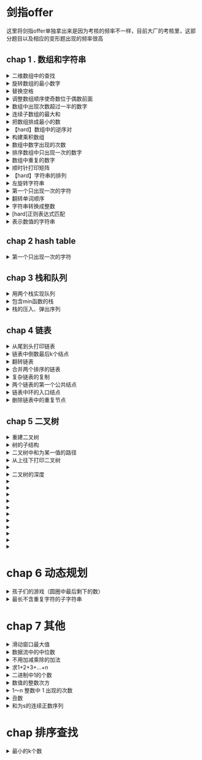 
# 剑指offer

这里将剑指offer单独拿出来是因为考核的频率不一样，目前大厂的考核里，这部分题目以及相应的变形题出现的频率很高

## chap 1 . 数组和字符串

<details>
<summary> 二维数组中的查找</summary>

**描述**
        
在一个二维数组array中（每个一维数组的长度相同），每一行都按照从左到右递增的顺序排序，每一列都按照从上到下递增的顺序排序。请完成一个函数，输入这样的一个二维数组和一个整数，判断数组中是否含有该整数。
    [
    [1,2,8,9],
    [2,4,9,12],
    [4,7,10,13],
    [6,8,11,15]
    ]
    给定 target = 7，返回 true。
    给定 target = 3，返回 false。
    0 <= array.length <= 500
    0 <= array[0].length <= 500
    你能给出时间复杂度为O(m+n) 的解法吗？（n,m为矩阵的长和宽）

+ 示例1
 
    输入：
    7,[[1,2,8,9],[2,4,9,12],[4,7,10,13],[6,8,11,15]]

    返回值：true

   说明：存在7，返回true

+ 示例2

    输入：
    3,[[1,2,8,9],[2,4,9,12],[4,7,10,13],[6,8,11,15]]
    
    返回值：
    false
 
    说明：
        不存在3，返回false 

**思路**
其实这是个二维情况下的二分法，一般我们的一维情况下，二分法直接找的是数组中间的那个位置，但是现在在二维空间中，怎么找到中间那个位置呢？由于该二维数组具有规律性，从左到右逐渐变大，从上到下逐渐变大，因此我们可以类比，中间的那个位置其实就是在整个数组的最右上角的那个位置。有了这个关键点之后，后续的做法就和一维数组下的二分查找很类似了。算法的空间复杂度O(1),时间复杂度O(n+m)

**题解代码：**
```
 class Solution {
 public:
     bool Find(int target, vector > array) {
         int rows = array.size();
         if(rows == 0) {
             return true;
         }
         int cols = array[0].size();
         int i = 0,j = cols - 1;
         while(j >=0 && i < rows) {
             if(array[i][j] == target) {
                 return true;
             } else if(array[i][j] > target){
                 --j;
             } else {
                 ++i;
             }
         }
         return false;
     }
 };
 
```
</details>

<details>
<summary>旋转数组的最小数字</summary>
把一个数组最开始的若干个元素搬到数组的末尾，我们称之为数组的旋转。输入一个递增排序的数组的一个旋转，输出旋转数组的最小元素。例如，数组 [3,4,5,1,2] 为 [1,2,3,4,5] 的一个旋转，该数组的最小值为1。  

示例 1：

输入：[3,4,5,1,2]
输出：1
示例 2：

输入：[2,2,2,0,1]
输出：0

**思路**
我们考虑数组中的最后一个元素 x：在最小值右侧的元素，它们的值一定都小于等于 x；而在最小值左侧的元素，它们的值一定都大于等于 x。因此，我们可以根据这一条性质，通过二分查找的方法找出最小值。

在二分查找的每一步中，左边界为low，右边界为high，区间的中点为 pivot，最小值就在该区间内。我们将中轴元素 numbers[pivot] 与右边界元素 numbers[high] 进行比较，可能会有以下的三种情况：

第一种情况是 numbers[pivot]< numbers[high]。如下图所示，这说明numbers[pivot] 是最小值右侧的元素，因此我们可以忽略二分查找区间的右半部分。

第二种情况是 numbers[pivot]>numbers[high]。如下图所示，这说明 numbers[pivot] 是最小值左侧的元素，因此我们可以忽略二分查找区间的左半部分。

第三种情况是 numbers[pivot]==numbers[high]。如下图所示，由于重复元素的存在，我们并不能确定 numbers[pivot] 究竟在最小值的左侧还是右侧，因此我们不能莽撞地忽略某一部分的元素。我们唯一可以知道的是，由于它们的值相同，所以无论 numbers[high] 是不是最小值，都有一个它的「替代品」numbers[pivot]，因此我们可以忽略二分查找区间的右端点。


```
class Solution {
public:
    int minArray(vector<int>& numbers) {
        int low = 0;
        int high = numbers.size() - 1;
        //用开区间法，左闭右开
        while (low < high) {
            int pivot = low + (high - low) / 2;
            if (numbers[pivot] < numbers[high]) {
                high = pivot;
            }
            else if (numbers[pivot] > numbers[high]) {
                low = pivot + 1;
            }
            else {//这里主要是重复的元素出现的情况
                high -= 1;
            }
        }
        return numbers[low];
    }
};

```
</details>


<details>
<summary> 替换空格</summary>

**描述**

    请实现一个函数，将一个字符串中的每个空格替换成“%20”。例如，当字符串为We Are Happy.则经过替换之后的字符串为We%20Are%20Happy。
    给定的字符串长度不超过100。保证字符串中的字符为大写英文字母、小写英文字母和空格中的一种。
**示例1**
+ 输入：
        "We Are Happy"
+ 返回值：
        "We%20Are%20Happy"

**思路**

步骤为：扩容，移动。第一步扩容，可以再原数组中，也可以开辟一个新的string，个人觉得开辟一个新的string更省事些，先查看一下数组中的空格个数，然后在数组的末尾扩充相应的空间，此时遍历一遍，O(n)的复杂度。此时肯定不能从头开始移动，因为新增的空格是在后面，因而从后面往前进行移动。又是一个O(n)的时间复杂度。

**题解代码：**

```
    string replaceSpace(string s) {
         // write code here
         string ans;
         for(auto &c : s) {
             if(c == ' ') {
                 ans.append("%20");
             } else {
                 ans.push_back(c);
             }
         }
         return ans;
     }
     
```
</details>
<details>
<summary> 调整数组顺序使奇数位于偶数前面</summary>

**描述**

    输入一个整数数组，实现一个函数来调整该数组中数字的顺序，使得所有的奇数位于数组的前半部分，所有的偶数位于数组的后半部分，并保证奇数和奇数，偶数和偶数之间的相对位置不变。

**示例1**
+ 输入：
    [1,2,3,4]
+ 返回值
    [1,3,2,4]

**示例2**

+ 输入：
        [2,4,6,5,7]
+ 返回值：
        [5,7,2,4,6]
    
**思路：** 如果该题没有要保序，那么其实代码可以如下，和颜色分类的题目是类似的，但是这样的交换其实是不保序的，时间复杂度O(n),空间复杂度O(1)：
```
 class Solution {
 public:
 vector<int> exchange(vector<int>& nums) {
    int count = 0;
    for(int i = 0;i < nums.size();++i) {
        if(nums[i] %2 ) {
            swap(nums[count++],nums[i]);
        }
    }
    return nums;
    }
 };

``` 
    保序的情况，本题的核心在于一个思想，其实就是元素应该放置的位置，原本应该放置的位置，这个核心的思路就是冒泡排序中核心的思路。和颜色分类的问题也是类似的，这类问题本质来说就是按着原有的顺序进行排序。因为冒泡排序是保序的，所以直接拿过来用。这里有个trick，就是可以利用标志法来做冒泡，算法复杂度是O(n^2)。
    题解一：
```
    vector reOrderArray(vector& array) {
        // write code here
        int len = array.size();
        bool flag = true;
        while(flag) {
            flag = false;
            for(int i = 1;i < len ;++i) {
                //if(array[i-1] > array[i] ) {原始冒泡排序的判断条件
                if (array[i -1] % 2 == 0 && array[i] %2) {
                    flag = true;
                    swap(array[i-1],array[i]);
                }
            }
        }
        return array;
    }

    当然如果只关注时间复杂度的话，本题最简单的还是直接开辟出一个新的数组，时间复杂度O(n)，空间复杂度O(n)：
    vector reOrderArray(vector& array) {
        // write code here
        vector<int> ans;
        for(int i = 0;i < array.size();++i) {
            if(array[i] % 2 ) {
                ans.push_back(array[i]);
            }
        }
        for(int i = 0;i < array.size();++i) {
            if(array[i] % 2 == 0) {
                ans.push_back(array[i]);
            }
        }
        return ans;
    }
     
```
</details>

<details>
<summary>数组中出现次数超过一半的数字</summary>

数组中有一个数字出现的次数超过数组长度的一半，请找出这个数字。

你可以假设数组是非空的，并且给定的数组总是存在多数元素。

 
+ 示例 1:

    输入: [1, 2, 3, 2, 2, 2, 5, 4, 2]
输出: 2

限制：

1 <= 数组长度 <= 50000

```
class Solution {
public:
    int majorityElement(vector<int>& nums) {
        int len = nums.size();
        unordered_map<int,int> mp;
        for(int i = 0;i < len;++i) {
            mp[nums[i]]++;
            if(mp[nums[i]] > len / 2) {
                return nums[i];
            } 
        }
        return -1;
    }
};

```

</details>



<details>

<summary>连续子数组的最大和</summary>
输入一个整型数组，数组中的一个或连续多个整数组成一个子数组。求所有子数组的和的最大值。

要求时间复杂度为O(n)。

+ 示例1:

    输入: nums = [-2,1,-3,4,-1,2,1,-5,4]
    输出: 6
    解释: 连续子数组 [4,-1,2,1] 的和最大，为 6。
 
+ 提示：

    1 <= arr.length <= 10^5
    -100 <= arr[i] <= 100
**思路**
本题的解法很多，可以利用动态规划，也可以利用贪心

```
//贪心的解法
class Solution {
public:
    int maxSubArray(vector<int>& nums) {
        int len = nums.size();
        int max_val = INT_MIN;
        int sum = 0;
        for(int j =0;j < len;++j) {
            sum += nums[j];
            if(sum < nums[j]) {//一旦出现往右加，反而比原来的少，就直接以后续的值为结果
                sum = nums[j];
            } 
            max_val = sum > max_val ? sum : max_val;
        }
        return max_val;
    }
};

```

</details>


<details>
<summary>把数组排成最小的数</summary>
输入一个正整数数组，把数组里所有数字拼接起来排成一个数，打印能拼接出的所有数字中最小的一个。例如输入数组{3，32，321}，则打印出这三个数字能排成的最小数字为321323。

**思路**
本质上讲这个题目就是要做排序，只不过这里的排序需要题目要求的来

```
//利用sort函数，然后定义我们自己的排序
class Solution {
public:
    string minNumber(vector<int>& nums) {
        int len = nums.size();
        if(len == 0) {
            return "";
        }
        sort(nums.begin(),nums.end(),[] (int a,int b) {
            string A = std::to_string(a) + std::to_string(b);
            string B = std::to_string(b) + std::to_string(a);
            return A < B ;
        });
        string res;
        for(auto & num: nums) {
            res += std::to_string(num);
        }
        return res;
    }

};
//思路2，自己写快速排序的代码，然后再进行修改
```

</details>

<details>
<summary>【hard】数组中的逆序对</summary>
在数组中的两个数字，如果前面一个数字大于后面的数字，则这两个数字组成一个逆序对。输入一个数组,求出这个数组中的逆序对的总数P。并将P对1000000007取模的结果输出。 即输出P%1000000007。

+ 示例 1:

    输入: [7,5,6,4]
    输出: 5

输入描述：

题目保证输入的数组中没有的相同的数字

数据范围：

对于%50的数据,size<=10^4
对于%75的数据,size<=10^5
对于%100的数据,size<=2*10^5

**思路**
分治思想，采用归并排序的思路来处理，如下图，先分后治：

![分治法](https://github.com/facss/lzy2lcyDocs/blob/master/%E6%95%B0%E6%8D%AE%E7%BB%93%E6%9E%84%E5%92%8C%E7%AE%97%E6%B3%95/imgs/basis_35_1.png)

![basis_35_1.png](https://i.loli.net/2021/09/21/lmMUKTg9ecYdzf3.png)

先把数组分解成两个长度为2的子数组，再把这两个子数组分解成两个长度为1的子数组。接下来一边合并相邻的子数组，一边统计逆序对的数目。在第一对长度为1的子数组{7}、{5}中7>5，因此（7,5）组成一个逆序对。同样在第二对长度为1的子数组{6}，{4}中也有逆序对（6,4），由于已经统计了这两对子数组内部的逆序对，因此需要把这两对子数组进行排序，避免在之后的统计过程中重复统计。

```
class Solution {
public:
    int InversePairs(vector<int> data) {
        if(data.size() == 0){
            return 0;
        }
        // 排序的辅助数组
        vector<int> copy;
        for(int i = 0; i < data.size(); ++i){
            copy.push_back(data[i]);
        }
        return InversePairsCore(data, copy, 0, data.size() - 1) % 1000000007;
    }
    long InversePairsCore(vector<int> &data, vector<int> &copy, int begin, int end){
        // 如果指向相同位置，则没有逆序对。
        if(begin == end){
            copy[begin] = data[end];
            return 0;
        }
        // 求中点
        int mid = (end + begin) >> 1;
        // 使data左半段有序，并返回左半段逆序对的数目
        long leftCount = InversePairsCore(copy, data, begin, mid);
        // 使data右半段有序，并返回右半段逆序对的数目
        long rightCount = InversePairsCore(copy, data, mid + 1, end);
        
        int i = mid; // i初始化为前半段最后一个数字的下标
        int j = end; // j初始化为后半段最后一个数字的下标
        int indexcopy = end; // 辅助数组复制的数组的最后一个数字的下标
        long count = 0; // 计数，逆序对的个数，注意类型
        
        while(i >= begin && j >= mid + 1){
            if(data[i] > data[j]){//进行合并的时候需要计算一下逆序的结果
                copy[indexcopy--] = data[i--];//在进行右边的数据合并的时候要记得把逆序数加和
                count += j - mid;//利用下标进行累加
            }
            else{
                copy[indexcopy--] = data[j--];
            }
        }
        //一旦出现前面的数组比后面的数组长，则把剩余的结果拷贝过去
        for(;i >= begin; --i){
            copy[indexcopy--] = data[i];
        }
        //这里是后面的数组比前面的数组长
        for(;j >= mid + 1; --j){
            copy[indexcopy--] = data[j];
        }
        return leftCount + rightCount + count;
    }
};

```
</details>

<details>
<summary>构建乘积数组</summary>
给定一个数组A[0,1,...,n-1],请构建一个数组B[0,1,...,n-1],其中B中的元素B[i]=A[0]*A[1]*...*A[i-1]*A[i+1]*...*A[n-1]。不能使用除法。

**思路**
本题可以绘制相应的二纬表格进行推理,构造出来两个数组，然后分别相乘即可。

```
class Solution {
public:
    vector<int> constructArr(vector<int>& a) {
        int len = a.size();
        if(len == 0) {
            return {};
        }
        vector<int> arr1(a.begin(),a.end()),arr2(a.begin(),a.end()),res;
        arr1[0] = 1;
        arr2[len - 1] = 1;
        for(int i = 1;i < len ;++i) {
            arr1[i] = arr1[i-1] * a[i-1];
            arr2[len - 1 - i] = arr2[len - i] * a[len - i];
        }

        for(int i = 0;i < len;++i) {
            res.push_back(arr1[i] * arr2[i]);
        }
        return res;
    }
};

```
</details>

<details>
<summary>数组中数字出现的次数</summary>

一个整型数组 nums 里除两个数字之外，其他数字都出现了两次。请写程序找出这两个只出现一次的数字。要求时间复杂度是O(n)，空间复杂度是O(1)。
 
示例 1：

输入：nums = [4,1,4,6]
输出：[1,6] 或 [6,1]
示例 2：

输入：nums = [1,2,10,4,1,4,3,3]
输出：[2,10] 或 [10,2]
**思路**
让我们先来考虑一个比较简单的问题：
如果除了一个数字以外，其他数字都出现了两次，那么如何找到出现一次的数字？
答案很简单：全员进行异或操作即可。考虑异或操作的性质：对于两个操作数的每一位，相同结果为 00，不同结果为 11。那么在计算过程中，成对出现的数字的所有位会两两抵消为 00，最终得到的结果就是那个出现了一次的数字。
那么这一方法如何扩展到找出两个出现一次的数字呢？
如果我们可以把所有数字分成两组，使得：
两个只出现一次的数字在不同的组中；
相同的数字会被分到相同的组中。
那么对两个组分别进行异或操作，即可得到答案的两个数字。这是解决这个问题的关键。
那么如何实现这样的分组呢？

​
在实际操作的过程中，我们拿到序列的异或和 xx之后，对于这个「位」是可以任取的，只要它满足 x_i = 1x 
i=1。但是为了方便，这里的代码选取的是「不为 00 的最低位」，当然你也可以选择其他不为 0 的位置。


**算法**

先对所有数字进行一次异或，得到两个出现一次的数字的异或值。
在异或结果中找到任意为 1 的位。

根据这一位对所有的数字进行分组。

在每个组内进行异或操作，得到两个数字。

```
class Solution {
public:
    vector<int> singleNumbers(vector<int>& nums) {
        int ret = 0;
        for (int n : nums)
            ret ^= n;//全员亦或，找到目标的a和b的亦或结果
        int div = 1;
        while ((div & ret) == 0)//二进制中，找到第一位不是0的，核心要点就是要区分出b和a
            div <<= 1;
        int a = 0, b = 0;
        for (int n : nums)//最后再根据该位是否为0将全员分为两组
            if (div & n)
                a ^= n;
            else
                b ^= n;
        return vector<int>{a, b};
    }
};


```

变形题：在一个数组 nums 中除一个数字只出现一次之外，其他数字都出现了三次。请找出那个只出现一次的数字。

+ 示例 1：

    输入：nums = [3,4,3,3]
    输出：4
    
+ 示例 2：

    输入：nums = [9,1,7,9,7,9,7]
    输出：1

```
class Solution {
public:
    int singleNumber(vector<int>& nums) {
        unordered_map<int,int> mp;
        for(auto& num : nums) {
            mp[num]++;
        }
        for(auto& [k,v]: mp) {
            if(v == 1) {
                return k;
            } 
        }
        return -1;
    }
};

```
</details>
<details>

<summary>排序数组中只出现一次的数字</summary>

给定一个只包含整数的有序数组 nums ，每个元素都会出现两次，唯有一个数只会出现一次，请找出这个唯一的数字。

+ 示例 1:

    输入: nums = [1,1,2,3,3,4,4,8,8]
    输出: 2

+ 示例 2:

输入: nums =  [3,3,7,7,10,11,11]
输出: 10

提示:

1 <= nums.length <= 105
0 <= nums[i] <= 105

```
O(n)的解法,利用亦或
class Solution {
public:
    int singleNonDuplicate(vector<int>& nums) {
        int ret = 0;
        for(auto & num : nums) {
            ret ^= num;
        }
        return ret;
    }
};
```
![tupian](https://pic.leetcode-cn.com/1630467212-hQBvAE-3c432ff0c7741e9f215c187bdd326da.jpg)

要求O(logn)时间复杂度，就用二分查找，不过这里的二分要按照两个数字作为一对，因为由于单个数字的介入，导致了数据出现了一对中有不一致的情况，如果没有单个数字，那么每一对数据都是完全一样的，也即是说我们只要找到了不一致的第一对数组，就可以得到结果。
```
class Solution {
public:
    int singleNonDuplicate(vector<int>& nums) {
        int len = nums.size();
        int left = 0, right = len / 2 -1 ;//这里是以一对作为一组元素
        while(left <= right) {//利用闭区间来做
            int mid = left + (right - left) / 2;
            int i = 2 * mid;//一对数据的左边
            if(nums[i] != nums[i + 1]) {
                if(i == 0 || nums[i-1] == nums[i-2]) {//找到了第一个不同的位置
                    return nums[i];
                }
                right = mid - 1;
            } else {
                left = mid + 1;
            }
        }
        return nums.back();
    }
};
```
</details>

<details>
<summary>数组中重复的数字</summary>
找出数组中重复的数字。


在一个长度为 n 的数组 nums 里的所有数字都在 0～n-1 的范围内。数组中某些数字是重复的，但不知道有几个数字重复了，也不知道每个数字重复了几次。请找出数组中任意一个重复的数字。

示例 1：

输入：
[2, 3, 1, 0, 2, 5, 3]
输出：2 或 3 

```
class Solution {
public:
    int countRange(vector<int> nums, int left,int right) {
        int len = nums.size();
        if(len== 0) {
            return 0;
        }
        int count = 0;
        for(int i =0;i < len;++i) {
            if(nums[i] >= left && nums[i] <= right) {
                ++count;
            }
        }
        return count;
    }
    int findRepeatNumber(vector<int>& nums) {
        //题解1，要求时间最佳，空间次要，数组位置不可移动，则用hashmap, 时间复杂度o(n),空间复杂度o(n)
        /*
        unordered_map<int,int> mp;
        for(auto& num:nums) {
            if(mp.count(num)) {
                return num;
            } else {
                mp[num]++;
            }
        }
        return -1;
        */
        //解法2，要求空间最佳，时间不能太差，数组位置可移动，先用排序，再判断相邻的元素是否想相等
        //时间复杂度o(nlogn),空间复杂度o(1)
        /*
        sort(nums.begin(),nums.end());
        for(int i = 0;i < nums.size()-1; ++i) {
            if(nums[i] == nums[i+1] ) {
                return nums[i];
            }
        }
        return -1;*/
        //解法3.空间复杂度o(1),时间复杂度o(n),数组可以移动，不用额外分配内存
        //i表示索引下标就是应该放置的位置， nums[i]表示数组索引下的元素，nums[nums[i]]表示数组nums[i]应该放置的位置
        //nums[i]是自家的萝卜，nums[nums[i]]是别人家的萝卜,i是原本自家的萝卜应该有的样子
        /*
        for(int i = 0;i < nums.size();++i) {
            while(nums[i] != i) {
                if(nums[i] == nums[nums[i]]) {
                    return nums[i];
                }
                swap(nums[i],nums[nums[i]]);
            }
        }
        return -1;
        */
        //解法4.如果要求空间复杂度o(1)，空间复杂度O(nlogn),不能移动数组,用二分法
        int left = 1,right = nums.size() - 1;
        while(left <= right) {
            int mid = ((right - left) >> 1) + left;
            int count = countRange(nums,left,mid);
            if(left == right) {
                if(count > 1) {
                    return left;
                } else {
                    break;
                }
            }
            if(count > (mid - left + 1)) {
                right = mid;
            } else {
                left = mid + 1;
            }
        }
        return -1;
         
    }
};
```
</details>

<details>
<summary> 顺时针打印矩阵</summary>

**描述**

输入一个矩阵，按照从外向里以顺时针的顺序依次打印出每一个数字，例如，如果输入如下4 X 4矩阵：
        [[1,2,3,4],[5,6,7,8],[9,10,11,12],[13,14,15,16]]
    则依次打印出数字
        [1,2,3,4,8,12,16,15,14,13,9,5,6,7,11,10]
**示例1**

+ 输入：

    [[1,2],[3,4]]

+ 返回值：

    [1,2,4,3]

思路：本题主要就是一个模拟过程，首先需要注意的是数据的规模问题，有些情况是可能出现一行或者一列的，实际上出现逆向遍历是因为出现了多行或者多列的情况，例如从右到左是因为出现了多行的情况，以及从下到上是因为出现了多列，那么一旦只有一行，那么就无需从下到上，只有一列也不需要反向再回去从右到左。整体遍历的时候需要注意边界的情况。
    题解代码:
```
class Solution {
public:
    vector printMatrix(vector > matrix) {
        int rows = matrix.size();
        if(rows == 0) {
            return {};
        }
        int cols = matrix[0].size();
        vector<int> res;
        if(rows == 0 || cols == 0) {
            return res;
        }
        int left = 0,right = cols - 1,top = 0,bottom = rows - 1;
        while(left <= right && top <= bottom) {
            //left to right,区间范围[left,right]
            for(int i = left;i <= right;++i) {
                res.push_back(matrix[top][i]);
            }
            //top to bottom 区间范围(top,bottom]
            for(int i = top + 1;i <= bottom;++i) {
                res.push_back(matrix[i][right]);
            }
            //right to left 区间范围 (right,left]
            if (top != bottom) {//避免
                for(int i = right - 1;i >= left;--i) {
                    res.push_back(matrix[bottom][i]);
                    }
            }
            //bottom to top (bottom,top)
            if (left != right) {
                for(int i = bottom - 1;i > top;--i) {
                    res.push_back(matrix[i][left]);
                    }
            }
            ++top;++left;--right;--bottom;        
        }
        return res;
    }
};
     
```  
</details>

<details>
<summary>【hard】字符串的排列</summary>
输入一个字符串，打印出该字符串中字符的所有排列。

你可以以任意顺序返回这个字符串数组，但里面不能有重复元素。

+ 示例:

    输入：s = "abc"
    输出：["abc","acb","bac","bca","cab","cba"]

**需要用到回溯法**

```
class Solution {
public:
    vector<string> rec;
    vector<int> vis;

    void backtrack(const string& s, int i, int n, string& perm) {
        if (i == n) {
            rec.push_back(perm);
            return;
        }
        for (int j = 0; j < n; j++) {
            if (vis[j] || (j > 0 && !vis[j - 1] && s[j - 1] == s[j])) {
                continue;
            }
            vis[j] = true;
            perm.push_back(s[j]);
            backtrack(s, i + 1, n, perm);
            perm.pop_back();
            vis[j] = false;
        }
    }

    vector<string> permutation(string s) {
        int n = s.size();
        vis.resize(n);
        sort(s.begin(), s.end());
        string perm;
        backtrack(s, 0, n, perm);
        return rec;
    }
};
```
</details>

<details>
<summary>左旋转字符串</summary>

字符串的左旋转操作是把字符串前面的若干个字符转移到字符串的尾部。请定义一个函数实现字符串左旋转操作的功能。比如，输入字符串"abcdefg"和数字2，该函数将返回左旋转两位得到的结果"cdefgab"。

+ 示例 1：

    输入: s = "abcdefg", k = 2
    输出: "cdefgab"

+ 示例 2：

    输入: s = "lrloseumgh", k = 6
    输出: "umghlrlose"

```
class Solution {
public:
    string reverseLeftWords(string s, int n) {
        reverse(s.begin(),s.begin() + n);
        reverse(s.begin() + n,s.end());
        reverse(s.begin(),s.end());
        return s;
    }
};
```

</details>

<details>
<summary>第一个只出现一次的字符</summary>
在字符串 s 中找出第一个只出现一次的字符。如果没有，返回一个单空格。 s 只包含小写字母。

示例 1:

输入：s = "abaccdeff"
输出：'b'
示例 2:

输入：s = "" 
输出：' '

```
class Solution {
public:
    char firstUniqChar(string s) {
        unordered_map<char,int> mp;
        for(auto & c : s) {
            mp[c]++;
        }
        for(auto & c : s) {
            if(mp[c] == 1) {
                return c;
            }
        }
        return ' ';
    }
};
```
</details>

<details>
<summary>翻转单词顺序</summary>
输入一个英文句子，翻转句子中单词的顺序，但单词内字符的顺序不变。为简单起见，标点符号和普通字母一样处理。例如输入字符串"I am a student. "，则输出"student. a am I"。

+ 示例 1：

    输入: "the sky is blue"
    输出: "blue is sky the"
+ 示例 2：

    输入: "  hello world!  "
    输出: "world! hello"
    解释: 输入字符串可以在前面或者后面包含多余的空格，但是反转后的字符不能包括。
+ 示例 3：

    输入: "a good   example"
    输出: "example good a"
    解释: 如果两个单词间有多余的空格，将反转后单词间的空格减少到只含一个。

```
class Solution {
public:
    string reverseWords(string s) {
        stack<string> st;
        int len = s.size();
        string tmp_s;
        for(int i = 0;i <= len;++i) {   
            if(s[i] != ' ' && s[i] != '\0') {
                tmp_s += s[i];
            } else {
                st.push(tmp_s);
                tmp_s="";
            }
        }
        string res;
        while(!st.empty()) {
            string ss = st.top();
            if (ss=="") {
                st.pop();
                continue;
            }
            res += ss + ' ';
            st.pop();
        }
        res.pop_back();
        return res;
    }
};
```
</details>

<details>
<summary>字符串转换成整数</summary>
写一个函数 StrToInt，实现把字符串转换成整数这个功能。不能使用 atoi 或者其他类似的库函数。 

首先，该函数会根据需要丢弃无用的开头空格字符，直到寻找到第一个非空格的字符为止。

当我们寻找到的第一个非空字符为正或者负号时，则将该符号与之后面尽可能多的连续数字组合起来，作为该整数的正负号；假如第一个非空字符是数字，则直接将其与之后连续的数字字符组合起来，形成整数。

该字符串除了有效的整数部分之后也可能会存在多余的字符，这些字符可以被忽略，它们对于函数不应该造成影响。

注意：假如该字符串中的第一个非空格字符不是一个有效整数字符、字符串为空或字符串仅包含空白字符时，则你的函数不需要进行转换。

在任何情况下，若函数不能进行有效的转换时，请返回 0。

说明：

假设我们的环境只能存储 32 位大小的有符号整数，那么其数值范围为 [−231,  231 − 1]。如果数值超过这个范围，请返回  INT_MAX (231 − 1) 或 INT_MIN (−231) 。

+ 示例 1:

    输入: "42"
    输出: 42
+ 示例 2:

    输入: "   -42"
    输出: -42
    解释: 第一个非空白字符为 '-', 它是一个负号。
         我们尽可能将负号与后面所有连续出现的数字组合起来，最后得到 -42 。
+ 示例 3:

    输入: "4193 with words"
    输出: 4193
    解释: 转换截止于数字 '3' ，因为它的下一个字符不为数字。
+ 示例 4:

    输入: "words and 987"
    输出: 0
    解释: 第一个非空字符是 'w', 但它不是数字或正、负号。
        因此无法执行有效的转换。
+ 示例 5:

    输入: "-91283472332"
    输出: -2147483648
    解释: 数字 "-91283472332" 超过 32 位有符号整数范围。 
         因此返回 INT_MIN (−231) 。

```
class Solution {
public:
    int strToInt(string str) {
        if(str.empty()) return 0;
        if(str[0] >= 'a' && str[0] <= 'z') {
            return 0;
        }
        int i = 0;//索引下标
        long res = 0;
        //空格
        while(str[i] == ' ') {
            ++i;
        }
        int sign = 1;
        //负号
        if(str[i] == '-') {
            sign = -1;
            ++i;
        } else if (str[i] == '+') {//正符号
            ++i;
        }
        //正式循环
        while(i < str.size()) {
            if(str[i] >= '0' && str[i] <= '9') {
                res = res * 10 + sign * (str[i] - '0');
                //超出范围就停止循环,防止溢出
                if(res > INT_MAX) {
                    return INT_MAX;
                } else if (res < INT_MIN) {
                    return INT_MIN;
                }
            } else {
                return res;//只要遇到不是数字的就停止循环
            }
            i++;
        }
        return res;
    }
};
```

</details>

<details>
<summary>[hard]正则表达式匹配</summary>

请实现一个函数用来匹配包含'. '和'*'的正则表达式。模式中的字符'.'表示任意一个字符，而'*'表示它前面的字符可以出现任意次（含0次）。在本题中，匹配是指字符串的所有字符匹配整个模式。例如，字符串"aaa"与模式"a.a"和"ab*ac*a"匹配，但与"aa.a"和"ab*a"均不匹配。

+ 示例 1:

    输入:
    s = "aa"
    p = "a"
    输出: false
    解释: "a" 无法匹配 "aa" 整个字符串。
+ 示例 2:

    输入:
    s = "aa"
    p = "a*"
    输出: true
    解释: 因为 '*' 代表可以匹配零个或多个前面的那一个元素, 在这里前面的元素就是 'a'。因此，字符串 "aa" 可被视为 'a' 重复了一次。
+ 示例 3:

    输入:
    s = "ab"
    p = ".*"
    输出: true
    解释: ".*" 表示可匹配零个或多个（'*'）任意字符（'.'）。
+ 示例 4:

    输入:
    s = "aab"
    p = "c*a*b"
    输出: true
    解释: 因为 '*' 表示零个或多个，这里 'c' 为 0 个, 'a' 被重复一次。因此可以匹配字符串 "aab"。
+ 示例 5:

    输入:
    s = "mississippi"
    p = "mis*is*p*."
    输出: false
    s 可能为空，且只包含从 a-z 的小写字母。
    p 可能为空，且只包含从 a-z 的小写字母以及字符 . 和 *，无连续的 '*'。

```
class Solution {
public:
    bool isMatch(string s, string p) {
        int m = s.size();
        int n = p.size();

        auto matches = [&](int i, int j) {
            if (i == 0) {
                return false;
            }
            if (p[j - 1] == '.') {
                return true;
            }
            return s[i - 1] == p[j - 1];
        };

        vector<vector<int>> f(m + 1, vector<int>(n + 1));
        f[0][0] = true;
        for (int i = 0; i <= m; ++i) {
            for (int j = 1; j <= n; ++j) {
                if (p[j - 1] == '*') {
                    f[i][j] |= f[i][j - 2];
                    if (matches(i, j - 1)) {
                        f[i][j] |= f[i - 1][j];
                    }
                }
                else {
                    if (matches(i, j)) {
                        f[i][j] |= f[i - 1][j - 1];
                    }
                }
            }
        }
        return f[m][n];
    }
};

```
</details>

<details>
<summary>表示数值的字符串</summary>

请实现一个函数用来判断字符串是否表示数值（包括整数和小数）。

数值（按顺序）可以分成以下几个部分：

若干空格
一个 小数 或者 整数
（可选）一个 'e' 或 'E' ，后面跟着一个 整数
若干空格
小数（按顺序）可以分成以下几个部分：

（可选）一个符号字符（'+' 或 '-'）
下述格式之一：
至少一位数字，后面跟着一个点 '.'
至少一位数字，后面跟着一个点 '.' ，后面再跟着至少一位数字
一个点 '.' ，后面跟着至少一位数字
整数（按顺序）可以分成以下几个部分：

（可选）一个符号字符（'+' 或 '-'）
至少一位数字
部分数值列举如下：

["+100", "5e2", "-123", "3.1416", "-1E-16", "0123"]
部分非数值列举如下：

["12e", "1a3.14", "1.2.3", "+-5", "12e+5.4"]
 

+ 示例 1：

    输入：s = "0"
    输出：true
+ 示例 2：

    输入：s = "e"
    输出：false
+ 示例 3：

    输入：s = "."
    输出：false
+ 示例 4：

    输入：s = "    .1  "
    输出：true
 
提示：

1 <= s.length <= 20
s 仅含英文字母（大写和小写），数字（0-9），加号 '+' ，减号 '-' ，空格 ' ' 或者点 '.' 。

**思路**
确定有限状态自动机
预备知识

确定有限状态自动机（以下简称「自动机」）是一类计算模型。它包含一系列状态，这些状态中：

有一个特殊的状态，被称作「初始状态」。
还有一系列状态被称为「接受状态」，它们组成了一个特殊的集合。其中，一个状态可能既是「初始状态」，也是「接受状态」。
起初，这个自动机处于「初始状态」。随后，它顺序地读取字符串中的每一个字符，并根据当前状态和读入的字符，按照某个事先约定好的「转移规则」，从当前状态转移到下一个状态；当状态转移完成后，它就读取下一个字符。当字符串全部读取完毕后，如果自动机处于某个「接受状态」，则判定该字符串「被接受」；否则，判定该字符串「被拒绝」。

注意：如果输入的过程中某一步转移失败了，即不存在对应的「转移规则」，此时计算将提前中止。在这种情况下我们也判定该字符串「被拒绝」。

一个自动机，总能够回答某种形式的「对于给定的输入字符串 S，判断其是否满足条件 P」的问题。在本题中，条件 P 即为「构成合法的表示数值的字符串」。

自动机驱动的编程，可以被看做一种暴力枚举方法的延伸：它穷尽了在任何一种情况下，对应任何的输入，需要做的事情。

自动机在计算机科学领域有着广泛的应用。在算法领域，它与大名鼎鼎的字符串查找算法「KMP」算法有着密切的关联；在工程领域，它是实现「正则表达式」的基础。

问题描述：
在 C++ 文档 中，描述了一个合法的数值字符串应当具有的格式。具体而言，它包含以下部分：

符号位，即 ++、-− 两种符号
整数部分，即由若干字符 0-90−9 组成的字符串
小数点
小数部分，其构成与整数部分相同
指数部分，其中包含开头的字符 \text{e}e（大写小写均可）、可选的符号位，和整数部分
相比于 C++ 文档而言，本题还有一点额外的不同，即允许字符串首末两端有一些额外的空格。

在上面描述的五个部分中，每个部分都不是必需的，但也受一些额外规则的制约，如：

如果符号位存在，其后面必须跟着数字或小数点。
小数点的前后两侧，至少有一侧是数字。

根据上面的描述，现在可以定义自动机的「状态集合」了。那么怎么挖掘出所有可能的状态呢？一个常用的技巧是，用「当前处理到字符串的哪个部分」当作状态的表述。根据这一技巧，不难挖掘出所有状态：

起始的空格
符号位
整数部分
左侧有整数的小数点
左侧无整数的小数点（根据前面的第二条额外规则，需要对左侧有无整数的两种小数点做区分）
小数部分
字符 \text{e}e
指数部分的符号位
指数部分的整数部分
末尾的空格
下一步是找出「初始状态」和「接受状态」的集合。根据题意，「初始状态」应当为状态 1，而「接受状态」的集合则为状态 3、状态 4、状态 6、状态 9 以及状态 10。换言之，字符串的末尾要么是空格，要么是数字，要么是小数点，但前提是小数点的前面有数字。

最后，需要定义「转移规则」。结合数值字符串应当具备的格式，将自动机转移的过程以图解的方式表示出来：


```
class Solution {
public:
    enum State {
        STATE_INITIAL,
        STATE_INT_SIGN,
        STATE_INTEGER,
        STATE_POINT,
        STATE_POINT_WITHOUT_INT,
        STATE_FRACTION,
        STATE_EXP,
        STATE_EXP_SIGN,
        STATE_EXP_NUMBER,
        STATE_END
    };

    enum CharType {
        CHAR_NUMBER,
        CHAR_EXP,
        CHAR_POINT,
        CHAR_SIGN,
        CHAR_SPACE,
        CHAR_ILLEGAL
    };

    CharType toCharType(char ch) {
        if (ch >= '0' && ch <= '9') {
            return CHAR_NUMBER;
        } else if (ch == 'e' || ch == 'E') {
            return CHAR_EXP;
        } else if (ch == '.') {
            return CHAR_POINT;
        } else if (ch == '+' || ch == '-') {
            return CHAR_SIGN;
        } else if (ch == ' ') {
            return CHAR_SPACE;
        } else {
            return CHAR_ILLEGAL;
        }
    }

    bool isNumber(string s) {
        unordered_map<State, unordered_map<CharType, State>> transfer{
            {
                STATE_INITIAL, {
                    {CHAR_SPACE, STATE_INITIAL},
                    {CHAR_NUMBER, STATE_INTEGER},
                    {CHAR_POINT, STATE_POINT_WITHOUT_INT},
                    {CHAR_SIGN, STATE_INT_SIGN}
                }
            }, {
                STATE_INT_SIGN, {
                    {CHAR_NUMBER, STATE_INTEGER},
                    {CHAR_POINT, STATE_POINT_WITHOUT_INT}
                }
            }, {
                STATE_INTEGER, {
                    {CHAR_NUMBER, STATE_INTEGER},
                    {CHAR_EXP, STATE_EXP},
                    {CHAR_POINT, STATE_POINT},
                    {CHAR_SPACE, STATE_END}
                }
            }, {
                STATE_POINT, {
                    {CHAR_NUMBER, STATE_FRACTION},
                    {CHAR_EXP, STATE_EXP},
                    {CHAR_SPACE, STATE_END}
                }
            }, {
                STATE_POINT_WITHOUT_INT, {
                    {CHAR_NUMBER, STATE_FRACTION}
                }
            }, {
                STATE_FRACTION,
                {
                    {CHAR_NUMBER, STATE_FRACTION},
                    {CHAR_EXP, STATE_EXP},
                    {CHAR_SPACE, STATE_END}
                }
            }, {
                STATE_EXP,
                {
                    {CHAR_NUMBER, STATE_EXP_NUMBER},
                    {CHAR_SIGN, STATE_EXP_SIGN}
                }
            }, {
                STATE_EXP_SIGN, {
                    {CHAR_NUMBER, STATE_EXP_NUMBER}
                }
            }, {
                STATE_EXP_NUMBER, {
                    {CHAR_NUMBER, STATE_EXP_NUMBER},
                    {CHAR_SPACE, STATE_END}
                }
            }, {
                STATE_END, {
                    {CHAR_SPACE, STATE_END}
                }
            }
        };

        int len = s.length();
        State st = STATE_INITIAL;

        for (int i = 0; i < len; i++) {
            CharType typ = toCharType(s[i]);
            if (transfer[st].find(typ) == transfer[st].end()) {
                return false;
            } else {
                st = transfer[st][typ];
            }
        }
        return st == STATE_INTEGER || st == STATE_POINT || st == STATE_FRACTION || st == STATE_EXP_NUMBER || st == STATE_END;
    }
};


```
</details>

## chap 2 hash table

<details>
<summary>第一个只出现一次的字符</summary>
在字符串 s 中找出第一个只出现一次的字符。如果没有，返回一个单空格。 s 只包含小写字母。

+ 示例 1:

输入：s = "abaccdeff"
输出：'b'

+ 示例 2:

输入：s = "" 
输出：' '

```
class Solution {
public:
    char firstUniqChar(string s) {
        unordered_map<char,int> mp;
        for(auto & c : s) {
            mp[c]++;
        }
        for(auto & c : s) {
            if(mp[c] == 1) {
                return c;
            }
        }
        return ' ';
    }
};
```

</details>

## chap 3 栈和队列

<details>
<summary>用两个栈实现队列</summary>
用两个栈实现一个队列。队列的声明如下，请实现它的两个函数 appendTail 和 deleteHead ，分别完成在队列尾部插入整数和在队列头部删除整数的功能。(若队列中没有元素，deleteHead 操作返回 -1 )

+ 示例 1：

    输入：
    ["CQueue","appendTail","deleteHead","deleteHead"]
    [[],[3],[],[]]
    输出：[null,null,3,-1]
+ 示例 2：

    输入：
    ["CQueue","deleteHead","appendTail","appendTail","deleteHead","deleteHead"]
    [[],[],[5],[2],[],[]]
    输出：[null,-1,null,null,5,2]

```
class CQueue {
public:
    CQueue() {
        while(!s1.empty()) {
            s1.pop();
        }
        while(!s2.empty()) {
            s2.pop();
        }
    }
    
    void appendTail(int value) {
        s1.push(value);
    }
    
    int deleteHead() {
        if(s2.empty()) {
            while(!s1.empty()) {
                s2.push(s1.top());
                s1.pop();
            }
        }
        if(s2.empty()) {
            return -1;
        } else {
            int res = s2.top();
            s2.pop();
            return res;
        }
    }

private:
    stack<int> s1;
    stack<int> s2;
};

/**
 * Your CQueue object will be instantiated and called as such:
 * CQueue* obj = new CQueue();
 * obj->appendTail(value);
 * int param_2 = obj->deleteHead();
 */
```

</details>

<details>
<summary>包含min函数的栈</summary>

**描述**

 定义栈的数据结构，请在该类型中实现一个能够得到栈中所含最小元素的min函数，并且调用 min函数、push函数 及 pop函数 的时间复杂度都是 O(1)
    push(value):将value压入栈中
    pop():弹出栈顶元素
    top():获取栈顶元素
    min():获取栈中最小元素
    
+ 示例:

        输入:    ["PSH-1","PSH2","MIN","TOP","POP","PSH1","TOP","MIN"]
        输出:    -1,2,1,-1
    
+ 解析:
        "PSH-1"表示将-1压入栈中，栈中元素为-1
        "PSH2"表示将2压入栈中，栈中元素为2，-1
        “MIN”表示获取此时栈中最小元素==>返回-1
        "TOP"表示获取栈顶元素==>返回2
        "POP"表示弹出栈顶元素，弹出2，栈中元素为-1
        "PSH-1"表示将1压入栈中，栈中元素为1，-1
        "TOP"表示获取栈顶元素==>返回1
        “MIN”表示获取此时栈中最小元素==>返回-1
    
**题解：**
```
     class Solution {
     public:
         void push(int value) {
             s.push(value);
             if(!m.empty()) {
                 m.push(value< m.top() ? value : m.top());
             } else {
                 m.push(value);
             }
         }
         void pop() {
             s.pop();
             m.pop();
         }
         int top() {
             return s.top();
         }
         int min() {
             return m.top();
         }
     private:
         stack<int> s ;
         stack<int> m;
     };
```
</details>

<details>
<summary>栈的压入、弹出序列</summary>

**描述**

    输入两个整数序列，第一个序列表示栈的压入顺序，请判断第二个序列是否可能为该栈的弹出顺序。假设压入栈的所有数字均不相等。例如序列1,2,3,4,5是某栈的压入顺序，序列4,5,3,2,1是该压栈序列对应的一个弹出序列，但4,3,5,1,2就不可能是该压栈序列的弹出序列。（注意：这两个序列的长度是相等的）
    
+ 示例1
    输入：
    [1,2,3,4,5],[4,3,5,1,2]
    返回值：
    false
    
题解：
```
 class Solution {
 public:
     bool IsPopOrder(vector<int> pushV,vector<int> popV) {
         if(pushV.size() == 0 ) {
             return false;
         }
         vector<int> stack;
         for(int i = 0,j=0;i < pushV.size();) {
             stack.push_back(pushV[i++]);
             while(j < popV.size() && stack.back() == popV[j]) {
                 stack.pop_back();
                 j++;
             }
         }
         return stack.empty();
     }
 };
 
```
</details>

## chap 4 链表

<details>
<summary>从尾到头打印链表</summary>
输入一个链表的头节点，从尾到头反过来返回每个节点的值（用数组返回）。

+ 示例 1：

    输入：head = [1,3,2]
    输出：[2,3,1]


解法1，遍历链表，存到数组中，然后翻转数组
```
/**
 * Definition for singly-linked list.
 * struct ListNode {
 *     int val;
 *     ListNode *next;
 *     ListNode(int x) : val(x), next(NULL) {}
 * };
 */
class Solution {
public:
    vector<int> reversePrint(ListNode* head) {
        vector<int> res;
        while(head) {
            res.push_back(head->val);
            head = head -> next;
        }
        int len = res.size();
        for(int i = 0;i < len /2;++i) {
            swap(res[i],res[len - 1 - i]);
        }
        return res;
    }
};
```
解法2，反转链表，然后遍历链表到数组中
```
/**
 * Definition for singly-linked list.
 * struct ListNode {
 *     int val;
 *     ListNode *next;
 *     ListNode(int x) : val(x), next(NULL) {}
 * };
 */
class Solution {
public:
    vector<int> reversePrint(ListNode* head) {
        vector<int> res;
        ListNode * prev = nullptr;
        ListNode * cur = head;
        while(cur) {
            ListNode * tmp = cur->next;//切记，存的是后面的节点
            cur->next = prev;
            prev = cur;
            cur = tmp;
        }
        ListNode * now_node = prev;
        while(now_node) {
            res.push_back(now_node->val);
            now_node = now_node->next;
        }
        return res;
    }
};
```

</details>

<details>
<summary>链表中倒数最后k个结点</summary>

描述

    输入一个长度为n的链表，设链表中的元素的值为ai，输出一个链表，该输出链表包含原链表中从倒数第k个结点至尾节点的全部节点。如果该链表长度小于k，请返回一个长度为 0 的链表。
    
+ 示例1

    输入：
    {1,2,3,4,5},3
    返回值：
    {3,4,5}

+ 示例2

    输入：
    {2},8
    返回值：
    {}

**思路：**

    本质上来说，这个还是个模拟的过程，解法1可以先遍历一遍，看看链表的长度len，然后减去k后得到len-k， 最后再遍历到len-k得到最后的结果。解法2,可以先走k步，然后再通过另一个指针同时走，以第二个指针的结果返回，这样不需要重复走，时间复杂度是严格的O(n)

解法1
```
     /**
      * struct ListNode {
              *    int val;
              *    struct ListNode next;
              *    ListNode(int x) : val(x), next(nullptr) {}
      * };
      */
     class Solution {
     public:
         /*
          * 代码中的类名、方法名、参数名已经指定，请勿修改，直接返回方法规定的值即可
          *
          * 
          * @param pHead ListNode类 
          * @param k int整型 
          * @return ListNode类
          /
         ListNode FindKthToTail(ListNode* pHead, int k) {
             // write code here
             ListNode * pTmp = pHead;
             
            int len = 0;
            while(pTmp) {
                ++len;
                pTmp = pTmp->next;
            }
            int count = len - k;
            if(len < k) {
                return NULL;
            }
            while(count--) {
                pHead = pHead->next;
            }
            return pHead;
         }
     };
    解法2：
     /**
      * struct ListNode {
              *    int val;
              *    struct ListNode next;
              *    ListNode(int x) : val(x), next(nullptr) {}
      * };
      */
     class Solution {
     public:
         /*
          * 代码中的类名、方法名、参数名已经指定，请勿修改，直接返回方法规定的值即可
          *
          * 
          * @param pHead ListNode类 
          * @param k int整型 
          * @return ListNode类
          /
         ListNode FindKthToTail(ListNode* pHead, int k) {
             // write code here
             ListNode * pTmp1 = pHead;
             
            ListNode* pTmp2 = pHead;
            while(k && pTmp1 != NULL) {
                --k;
                pTmp1 = pTmp1->next;
            }
            if(k) {//如果k没有减为0，说明数据长度小于链表长度
                return NULL;
            }
            while(pTmp1 != NULL) {
                pTmp1 = pTmp1->next;
                    pTmp2 = pTmp2->next;
            }
             return pTmp2;
         }
     };
    
``` 
</details>

<details>
<summary>翻转链表</summary>

描述
    输入一个链表，反转链表后，输出新链表的表头。
+ 示例1

    输入：
        {1,2,3}
        返回值：
        {3,2,1}
**思路：**
用prev和cur进行标志，先对指针进行翻转，然后再移动前后的prev和cur

题解
```
     class Solution {
     public:
         ListNode* ReverseList(ListNode* pHead) {
            ListNode* cur = pHead;
           
            ListNode * prev = NULL;
            ListNode * tmp;
            while(cur) {
                tmp = cur->next;
                cur->next = prev;
                prev = cur;
                cur = tmp;
            }
            return prev;
         }
     };
     
```
</details>

<details>
<summary>合并两个排序的链表</summary>

**描述**
        输入两个单调递增的链表，输出两个链表合成后的链表，当然我们需要合成后的链表满足单调不减规则。
    
**思路：**
这题虽然是模拟的过程，不过是用到了归并排序的最后合并的思路，就是两两比对，然后再合并，构造一个虚拟头节点，然后在两个链表中进行比对
    
题解
```
     ListNode* Merge(ListNode* pHead1, ListNode* pHead2) {
         ListNode * dummy_head = new ListNode(-1);//虚拟头节点
             ListNode * head = dummy_head;
             while(pHead1 && pHead2) {
                 if( pHead1->val > pHead2->val) {
                    head->next = pHead2;
                    pHead2 = pHead2->next;
     
                } else {
                    head->next = pHead1;
                    pHead1 = pHead1->next;
     
                } 
                head = head->next;
             }
             if(pHead1 == NULL && pHead2 != NULL) {
                 head->next = pHead2;
             }
             if(pHead2 == NULL && pHead1 != NULL) {
                 head->next = pHead1;
             }
     
         return dummy_head->next;
     }
     
```
</details>

<details>
<summary>复杂链表的复制</summary>

**描述**

    输入一个复杂链表（每个节点中有节点值，以及两个指针，一个指向下一个节点，另一个特殊指针random指向一个随机节点），请对此链表进行深拷贝，并返回拷贝后的头结点。（注意，输出结果中请不要返回参数中的节点引用，否则判题程序会直接返回空）。 下图是一个含有5个结点的复杂链表。图中实线箭头表示next指针，虚线箭头表示random指针。为简单起见，指向null的指针没有画出。
如图：
            
+ 示例1

    输入：
    {1,2,3,4,5,3,5,#,2,#}
    返回值：
    {1,2,3,4,5,3,5,#,2,#}

    输入:{1,2,3,4,5,3,5,#,2,#}
    输出:{1,2,3,4,5,3,5,#,2,#}
    解析:我们将链表分为两段，前半部分{1,2,3,4,5}为ListNode，后半部分{3,5,#,2,#}是随机指针域表示。
    以上示例前半部分可以表示链表为的ListNode:1->2->3->4->5
    后半部分，3，5，#，2，#分别的表示为
    1的位置指向3，2的位置指向5，3的位置指向null，4的位置指向2，5的位置指向null
    如下图:

**思路：**
            用一个hash表装映射关系
        题解
```
    /*
    struct RandomListNode {
        int label;
        struct RandomListNode next, *random;
        RandomListNode(int x) :
                label(x), next(NULL), random(NULL) {
        }
    };
    */
    class Solution {
    public:
        RandomListNode Clone(RandomListNode* pHead) {
            RandomListNode* cur = pHead;
            unordered_map mp;
            //复制各节点，并建立 “原节点 -> 新节点” 的 Map 映射
            while(cur) {
                mp[cur] = new RandomListNode(cur->label);
                cur=cur->next;
            }
            cur = pHead;
            while(cur) {
                mp[cur]->next = mp[cur->next];
                mp[cur]->random = mp[cur->random];
                cur = cur->next;
            }
            return mp[pHead];
        }
    };
         
```
</details>

<details>
<summary>两个链表的第一个公共结点</summary>

**描述**

        输入两个无环的单链表，找出它们的第一个公共结点。（注意因为传入数据是链表，所以错误测试数据的提示是用其他方式显示的，保证传入数据是正确的）
+ 示例1

    输入：
        {1,2,3},{4,5},{6,7}
    返回值：
        {6,7}
    说明：
        第一个参数{1,2,3}代表是第一个链表非公共部分，第二个参数{4,5}代表是第二个链表非公共部分，最后的{6,7}表示的是2个链表的公共部分这3个参数最后在后台会组装成为2个两个无环的单链表，且是有公共节点的  

+ 示例2
    输入：
        {1},{2,3},{}
    返回值：
        {}
    说明：
        2个链表没有公共节点 ,返回null，后台打印{}

**思路：**
还是比较清晰的，先分别走完两条链表，分别计算出长度，然后减去得到差值，先让长链表走完差值的部分，接着再两个链表同时走，直到两个链表的值相等为止
    
题解：
```
/**
 * Definition for singly-linked list.
 * struct ListNode {
 *     int val;
 *     ListNode *next;
 *     ListNode(int x) : val(x), next(NULL) {}
 * };
 */
class Solution {
public:
    ListNode *getIntersectionNode(ListNode *headA, ListNode *headB) {
        int len1=0,len2=0;
        ListNode *tmp1=headA,*tmp2=headB;
        while(headA==NULL || headB==NULL)
            return NULL;
        while(tmp1->next!=NULL) {
            ++len1;
            tmp1=tmp1->next;
        }
        while( tmp2->next!=NULL) {
            ++len2;
            tmp2=tmp2->next;
        }
        tmp1=headA,tmp2=headB;
        int diff=len1-len2;
        while(diff>0 && tmp1!=NULL) {
            --diff;
            tmp1=tmp1->next;
        }
        while(diff<0 && tmp2!=NULL ) {
            ++diff;
            tmp2=tmp2->next;
        }
        while(tmp1!=NULL&&tmp2!=NULL) {
            if(tmp1==tmp2)
                return tmp1;
            tmp1=tmp1->next;
            tmp2=tmp2->next;
            
        }
        return NULL;
    }
};
```
</details>

<details>
<summary>链表中环的入口结点</summary>
给定一个链表，返回链表开始入环的第一个节点。 如果链表无环，则返回 null。

为了表示给定链表中的环，我们使用整数 pos 来表示链表尾连接到链表中的位置（索引从 0 开始）。 如果 pos 是 -1，则在该链表中没有环。注意，pos 仅仅是用于标识环的情况，并不会作为参数传递到函数中。

说明：不允许修改给定的链表。

进阶：

你是否可以使用 O(1) 空间解决此题？


```
/**
 * Definition for singly-linked list.
 * struct ListNode {
 *     int val;
 *     ListNode *next;
 *     ListNode(int x) : val(x), next(NULL) {}
 * };
 */
class Solution {
public:
    ListNode *detectCycle(ListNode *head) {
        ListNode* slow = head;
		ListNode * fast = head;
		while(fast != nullptr && fast->next != nullptr) {
		    slow = slow->next;
			fast = fast->next->next;
			// 快慢指针相遇，此时从head 和 相遇点，同时查找直至相遇
			if(slow == fast) {
			    ListNode* idx1 = fast;
				ListNode * idx2 = head;
				while(idx1 != idx2) {
				    idx1 = idx1->next;
					idx2 = idx2->next;
				}
				return idx2;// 返回环的入口
			}
		}
		return nullptr;     
    }
};
```
</details>

<details>
<summary>删除链表中的重复节点</summary>
    
**描述**

    在一个排序的链表中，存在重复的结点，请删除该链表中重复的结点，重复的结点不保留，返回链表头指针。 例如，链表1->2->3->3->4->4->5 处理后为 1->2->5
    
+ 示例1

        输入：
        {1,2,3,3,4,4,5}
        返回值：
        {1,2,5}

**思路：**

```
     /*
     struct ListNode {
         int val;
         struct ListNode next;
         ListNode(int x) :
             val(x), next(NULL) {
         }
     };
     */
     class Solution {
     public:
         ListNode* deleteDuplication(ListNode pHead) {
             ListNode* dummy_head = new ListNode(-1);
             dummy_head->next = pHead;
             ListNode * prev = dummy_head;
             ListNode * cur = pHead;
             while(cur && cur->next) {
                 if(cur->val == cur->next->val) {
                     int v = cur->val;
                     while(cur && cur->val == v) {
                         cur = cur->next;
                     }
                     prev->next = cur;
                 } else {
                     prev = cur;
                     cur = cur->next;
                 }
             }
             return dummy_head->next;
         }
     };
     
```
</details>

## chap 5 二叉树

<details>
<summary>重建二叉树</summary>
输入某二叉树的前序遍历和中序遍历的结果，请构建该二叉树并返回其根节点。
假设输入的前序遍历和中序遍历的结果中都不含重复的数字。

+ 示例 1:

![tree.jpeg](https://i.loli.net/2021/09/24/qNXi2FELp61gksr.jpg)

+ Input: preorder = [3,9,20,15,7], inorder = [9,3,15,20,7]
Output: [3,9,20,null,null,15,7]

+ 示例 2:
    Input: preorder = [-1], inorder = [-1] 
    Output: [-1]


**题解**
其实本题的思路显然也有递归和迭代两种解法。
首先是递归解法，我们需要根据前序遍历的结果中第一个元素获得根节点，然后再去中序遍历中找到对应的区间进行切分，分别得到左子树和右子树的中序遍历，然后再根据中旬遍历的切分重新回到原来的前序遍历中，切分得到左子树的前序遍历和右子树的前序遍历。在切分的时候一定要注意好左右区间， 我这里采用了左闭右开的方式。

优化1:可以将每次去中序遍历查索引下表的数据放到哈希表中加速查询

递归解法：

```
/**
 * Definition for a binary tree node.
 * struct TreeNode {
 *     int val;
 *     TreeNode *left;
 *     TreeNode *right;
 *     TreeNode(int x) : val(x), left(NULL), right(NULL) {}
 * };
 */
class Solution {
public:
    TreeNode* TraversalbuildSubtree(vector<int>& preorder, vector<int>& inorder) {
        if(preorder.size() == 0 ) {
            return nullptr;
        }
        int val = preorder[0];
        TreeNode * root = new TreeNode(val); 
        if(preorder.size() == 1) {
            return root;
        }
        int i ;
        for(i = 0;i < inorder.size();++i) {
            if(inorder[i] == val) {
                break;
            }
        }
        //左闭右开区间：[0, i)
        vector<int> left_inorder(inorder.begin(),inorder.begin() + i);
        vector<int> right_inorder(inorder.begin() + 1 + i,inorder.end());
        
        //左闭右开状态：[）
        vector<int> left_preorder(preorder.begin() + 1, preorder.begin() + left_inorder.size() + 1);
        vector<int> right_preorder(preorder.begin() + left_inorder.size() + 1, preorder.end());

        root->left =  TraversalbuildSubtree(left_preorder,left_inorder);
        root->right = TraversalbuildSubtree(right_preorder,right_inorder);
        return root;
    }

    TreeNode* buildTree(vector<int>& preorder, vector<int>& inorder) {
        if(preorder.size() == 0 || inorder.size() == 0) {
            return nullptr;
        }
        return TraversalbuildSubtree(preorder,inorder);
    }
};
```

迭代写法：

```
class Solution {
public:
    TreeNode* buildTree(vector<int>& preorder, vector<int>& inorder) {
        if (!preorder.size()) {
            return nullptr;
        }
        TreeNode* root = new TreeNode(preorder[0]);
        stack<TreeNode*> stk;
        stk.push(root);
        int inorderIndex = 0;
        for (int i = 1; i < preorder.size(); ++i) {
            int preorderVal = preorder[i];
            TreeNode* node = stk.top();
            if (node->val != inorder[inorderIndex]) {
                node->left = new TreeNode(preorderVal);
                stk.push(node->left);
            }
            else {
                while (!stk.empty() && stk.top()->val == inorder[inorderIndex]) {
                    node = stk.top();
                    stk.pop();
                    ++inorderIndex;
                }
                node->right = new TreeNode(preorderVal);
                stk.push(node->right);
            }
        }
        return root;
    }
};

```

变形题

通过

</details>

<details>
<summary>树的子结构</summary>
输入两棵二叉树A和B，判断B是不是A的子结构。(约定空树不是任意一个树的子结构)
B是A的子结构， 即 A中有出现和B相同的结构和节点值。

+ 例如:
给定的树 A:
```
     3
    / \
   4   5
  / \
 1   2
```
给定的树 B：
```
   4 
  /
 1
```
返回 true，因为 B 与 A 的一个子树拥有相同的结构和节点值。

+ 示例 1：

输入：A = [1,2,3], B = [3,1]
输出：false

+ 示例 2：

输入：A = [3,4,5,1,2], B = [4,1]
输出：true
限制：

0 <= 节点个数 <= 10000

**思路**
对称性递归
https://leetcode-cn.com/problems/shu-de-zi-jie-gou-lcof/solution/yi-pian-wen-zhang-dai-ni-chi-tou-dui-che-uhgs/

```
/**
 * Definition for a binary tree node.
 * struct TreeNode {
 *     int val;
 *     TreeNode *left;
 *     TreeNode *right;
 *     TreeNode(int x) : val(x), left(NULL), right(NULL) {}
 * };
 */
class Solution {
public:
    // hasSubStructure函数是判断如果A,B根节点相同，B是不是A的子结构
    bool hasSubStructure(TreeNode*A, TreeNode*B) {
        if (!B)        //递归结束条件1：A的一个节点B的对应位置没有,可以认为是子结构
            return true;
        if (!A || A->val != B->val)  //递归结束条件2：B的一个节点A的对应位置没有 / A,B对应位置节点值不同，此时必然不可能是子结构
            return false;
        return hasSubStructure(A->left, B->left) && hasSubStructure(A->right, B->right); //返回值：继续在对应位置递归判断
    }
    bool isSubStructure(TreeNode* A, TreeNode* B) {
        if (!A || !B)   //特殊判断
            return false;
        // 根节点相同的话直接进入比较，根节点不相同看B是不是A的左/右子树的子结构
        return hasSubStructure(A, B) || isSubStructure(A->left, B) || isSubStructure(A->right, B);    
    }
};


```

</details>

<details>
<summary>二叉树中和为某一值的路径</summary>

输入一棵二叉树和一个整数，打印出二叉树中节点值的和为输入整数的所有路径。从树的根节点开始往下一直到叶节点所经过的节点形成一条路径。

示例:
给定如下二叉树，以及目标和 target = 22，

              5
             / \
            4   8
           /   / \
          11  13  4
         /  \    / \
        7    2  5   1
返回:

[
   [5,4,11,2],
   [5,8,4,5]
]
题解1，深度优先搜索:

```
class Solution {
public:
    vector<vector<int>> ret;
    vector<int> path;

    void dfs(TreeNode* root, int target) {
        if (root == nullptr) {
            return;
        }
        path.emplace_back(root->val);
        target -= root->val;
        if (root->left == nullptr && root->right == nullptr && target == 0) {
            ret.emplace_back(path);
        }
        dfs(root->left, target);
        dfs(root->right, target);
        path.pop_back();
    }

    vector<vector<int>> pathSum(TreeNode* root, int target) {
        dfs(root, target);
        return ret;
    }
};

```
题解2，广度优先搜索:
```
class Solution {
public:
    vector<vector<int>> ret;
    unordered_map<TreeNode*, TreeNode*> parent;

    void getPath(TreeNode* node) {
        vector<int> tmp;
        while (node != nullptr) {
            tmp.emplace_back(node->val);
            node = parent[node];
        }
        reverse(tmp.begin(), tmp.end());
        ret.emplace_back(tmp);
    }

    vector<vector<int>> pathSum(TreeNode* root, int target) {
        if (root == nullptr) {
            return ret;
        }

        queue<TreeNode*> que_node;
        queue<int> que_sum;
        que_node.emplace(root);
        que_sum.emplace(0);

        while (!que_node.empty()) {
            TreeNode* node = que_node.front();
            que_node.pop();
            int rec = que_sum.front() + node->val;
            que_sum.pop();

            if (node->left == nullptr && node->right == nullptr) {
                if (rec == target) {
                    getPath(node);
                }
            } else {
                if (node->left != nullptr) {
                    parent[node->left] = node;
                    que_node.emplace(node->left);
                    que_sum.emplace(rec);
                }
                if (node->right != nullptr) {
                    parent[node->right] = node;
                    que_node.emplace(node->right);
                    que_sum.emplace(rec);
                }
            }
        }

        return ret;
    }
};

```
</details>

<details>
<summary>从上往下打印二叉树</summary>
从上到下打印出二叉树的每个节点，同一层的节点按照从左到右的顺序打印。

例如:
给定二叉树: [3,9,20,null,null,15,7],

    3
   / \
  9  20
    /  \
   15   7
返回：

[3,9,20,15,7]

```
/**
 * Definition for a binary tree node.
 * struct TreeNode {
 *     int val;
 *     TreeNode *left;
 *     TreeNode *right;
 *     TreeNode(int x) : val(x), left(NULL), right(NULL) {}
 * };
 */
class Solution {
public:
    vector<int> levelOrder(TreeNode* root) {
        vector<int> res;
        if(root == NULL) {
            return res;
        }
        queue<TreeNode*> que;
        que.push(root);
        while(!que.empty()) {
            int sz = que.size();
            for(int i = 0;i < sz;++i) {
                TreeNode* cur = que.front();
                res.push_back(cur->val);
                que.pop();
                if(cur->left) {
                    que.push(cur->left);
                }
                if(cur->right) {
                    que.push(cur->right);
                }
            }
        }
        return res;
    }
};
```

</details>

<details>
<summary></summary>

```

```
</details>

<details>
<summary>二叉树的深度</summary>
输入一棵二叉树的根节点，求该树的深度。从根节点到叶节点依次经过的节点（含根、叶节点）形成树的一条路径，最长路径的长度为树的深度。

例如：

给定二叉树 [3,9,20,null,null,15,7]，

    3
   / \
  9  20
    /  \
   15   7
返回它的最大深度 3 。

```
/**
 * Definition for a binary tree node.
 * struct TreeNode {
 *     int val;
 *     TreeNode *left;
 *     TreeNode *right;
 *     TreeNode(int x) : val(x), left(NULL), right(NULL) {}
 * };
 */
class Solution {
public:
    int maxDepth(TreeNode* root) {
        int count = 0;
        if(root == NULL) {
            return 0;
        }
        queue<TreeNode*> que;
        que.push(root);
        while(!que.empty()) {
            int sz = que.size();
            for(int i = 0;i < sz;++i) {
                TreeNode* cur = que.front();
                que.pop();
                if(cur->left) {
                    que.push(cur->left);
                }
                if(cur->right) {
                    que.push(cur->right);
                }
            }
            ++count;
        }
        return count;
    }
};
```
</details>

<details>
<summary></summary>
</details>

<details>
<summary></summary>
</details>

<details>
<summary></summary>
</details>

<details>
<summary></summary>
</details>

<details>
<summary></summary>
</details>

<details>
<summary></summary>
</details>

<details>
<summary></summary>
</details>

<details>
<summary></summary>
</details>

<details>
<summary></summary>
</details>

<details>
<summary></summary>
</details>

<details>
<summary></summary>
</details>

# chap 6 动态规划

<details>
<summary>孩子们的游戏（圆圈中最后剩下的数）</summary>
0,1,···,n-1这n个数字排成一个圆圈，从数字0开始，每次从这个圆圈里删除第m个数字（删除后从下一个数字开始计数）。求出这个圆圈里剩下的最后一个数字。

例如，0、1、2、3、4这5个数字组成一个圆圈，从数字0开始每次删除第3个数字，则删除的前4个数字依次是2、0、4、1，因此最后剩下的数字是3。

+ 示例 1：

输入: n = 5, m = 3
输出: 3

+ 示例 2：

输入: n = 10, m = 17
输出: 2

题解1:用递归，很难理解
```
class Solution {
    int f(int n, int m) {
        if (n == 1) {
            return 0;
        }
        int x = f(n - 1, m);
        return (m + x) % n;
    }
public:
    int lastRemaining(int n, int m) {
        return f(n, m);
    }
};
```

题解2，利用动态规划

题目中的要求可以表述为：给定一个长度为 n 的序列，每次向后数 m 个元素并删除，那么最终留下的是第几个元素？

这个问题很难快速给出答案。但是同时也要看到，这个问题似乎有拆分为较小子问题的潜质：如果我们知道对于一个长度 n - 1 的序列，留下的是第几个元素，那么我们就可以由此计算出长度为 n 的序列的答案。

[思路在这里，比较清晰](https://leetcode-cn.com/problems/yuan-quan-zhong-zui-hou-sheng-xia-de-shu-zi-lcof/solution/tai-jiao-bi-ye-ye-neng-dong-dong-tai-gui-zmwj/)

```
public:
    int lastRemaining(int n, int m) {
        int res =0;
        for(int i = 2;i <=n;++i) {
            res = (res + m) % i;
        }
        return res;
    }
};

```
</details>

<details>
<summary>最长不含重复字符的子字符串</summary>
示例 1:

输入: "abcabcbb"
输出: 3 
解释: 因为无重复字符的最长子串是 "abc"，所以其长度为 3。
示例 2:

输入: "bbbbb"
输出: 1
解释: 因为无重复字符的最长子串是 "b"，所以其长度为 1。
示例 3:

输入: "pwwkew"
输出: 3
解释: 因为无重复字符的最长子串是 "wke"，所以其长度为 3。
     请注意，你的答案必须是 子串 的长度，"pwke" 是一个子序列，不是子串。

**思路**
首先要理清题目意思，子串是连续的，例如pwwkew中，pww是子串，但是pwk不是连续的，因而只能是子序列，不能算是子串。

```
class Solution {
public:
    int lengthOfLongestSubstring(string s) {
        int maxsub = 0, left = 0, pos = 0;
        vector<bool> used(256, false);
        while(pos < s.size()){
            while(used[s[pos]]) used[s[left++]] = false;  
            maxsub = max(maxsub, pos - left + 1);
            used[s[pos++]] = true;
        }
        return maxsub;
    }
};

```

</details>

# chap 7 其他
<details>
<summary>滑动窗口最大值</summary>
给你一个整数数组 nums，有一个大小为 k 的滑动窗口从数组的最左侧移动到数组的最右侧。你只可以看到在滑动窗口内的 k 个数字。滑动窗口每次只向右移动一位。

返回滑动窗口中的最大值。

+ 示例 1：

输入：nums = [1,3,-1,-3,5,3,6,7], k = 3
输出：[3,3,5,5,6,7]
解释：

```
滑动窗口的位置                最大值
---------------               -----
[1  3  -1] -3  5  3  6  7       3
 1 [3  -1  -3] 5  3  6  7       3
 1  3 [-1  -3  5] 3  6  7       5
 1  3  -1 [-3  5  3] 6  7       5
 1  3  -1  -3 [5  3  6] 7       6
 1  3  -1  -3  5 [3  6  7]      7
 ```
+ 示例 2：

输入：nums = [1], k = 1
输出：[1]

+ 示例 3：

输入：nums = [1,-1], k = 1
输出：[1,-1]

+ 示例 4：

输入：nums = [9,11], k = 2
输出：[11]

**思路**
参考：
https://github.com/youngyangyang04/leetcode-master/blob/master/problems/0239.%E6%BB%91%E5%8A%A8%E7%AA%97%E5%8F%A3%E6%9C%80%E5%A4%A7%E5%80%BC.md

这是单调队列的经典题目
优先级队列和单调队列的区别在于，优先级队列其实是个堆，假如使用大顶堆，每次只能弹出最大的元素，并不能操作其他的元素，因此对于滑动窗口而言，并不能满足需求。此时我们需要一个队列，这个队列呢，放进去窗口里的元素，然后随着窗口的移动，队列也一进一出，每次移动之后，队列告诉我们里面的最大值是什么。

时间复杂度是 O(n)。空间复杂度因为定义一个辅助队列，所以是O(k)。

```
class Solution {
private:
    class MyQueue { //单调队列（从大到小）
    public:
        deque<int> que; // 使用deque来实现单调队列
        // 每次弹出的时候，比较当前要弹出的数值是否等于队列出口元素的数值，如果相等则弹出。
        // 同时pop之前判断队列当前是否为空。
        void pop(int value) {
            if (!que.empty() && value == que.front()) {
                que.pop_front();
            }
        }
        // 如果push的数值大于入口元素的数值，那么就将队列后端的数值弹出，直到push的数值小于等于队列入口元素的数值为止。
        // 这样就保持了队列里的数值是单调从大到小的了。
        void push(int value) {
            while (!que.empty() && value > que.back()) {
                que.pop_back();
            }
            que.push_back(value);

        }
        // 查询当前队列里的最大值 直接返回队列前端也就是front就可以了。
        int front() {
            return que.front();
        }
    };
public:
    vector<int> maxSlidingWindow(vector<int>& nums, int k) {
        MyQueue que;
        vector<int> result;
        for (int i = 0; i < k; i++) { // 先将前k的元素放进队列
            que.push(nums[i]);
        }
        result.push_back(que.front()); // result 记录前k的元素的最大值
        for (int i = k; i < nums.size(); i++) {
            que.pop(nums[i - k]); // 滑动窗口移除最前面元素
            que.push(nums[i]); // 滑动窗口前加入最后面的元素
            result.push_back(que.front()); // 记录对应的最大值
        }
        return result;
    }
};

```

</details>

<details>
<summary>数据流中的中位数</summary>

如何得到一个数据流中的中位数？如果从数据流中读出奇数个数值，那么中位数就是所有数值排序之后位于中间的数值。如果从数据流中读出偶数个数值，那么中位数就是所有数值排序之后中间两个数的平均值。

例如，

[2,3,4] 的中位数是 3

[2,3] 的中位数是 (2 + 3) / 2 = 2.5

设计一个支持以下两种操作的数据结构：

void addNum(int num) - 从数据流中添加一个整数到数据结构中。
double findMedian() - 返回目前所有元素的中位数。

+ 示例 1：

输入：
```
["MedianFinder","addNum","addNum","findMedian","addNum","findMedian"]
[[],[1],[2],[],[3],[]]
```
输出：
```
[null,null,null,1.50000,null,2.00000]
```

+ 示例 2：

输入：
```
["MedianFinder","addNum","findMedian","addNum","findMedian"]
[[],[2],[],[3],[]]
```
输出：
```
[null,null,2.00000,null,2.50000]
```
 

**思路**

使用两个堆来管理，当两堆的数据个数相等时候，左边堆添加元素。采用的方法不是直接将数据插入左边堆，而是将数据先插入右边堆，算法调整后将堆顶的数据插入到左边堆，这样保证左边堆插入的元素始终是右边堆的最小值。同理左边数据多，往右边堆添加数据的时候，先将数据放入左边堆，选出最大值放到右边堆中。

```
class MedianFinder {
private:
    // 最大堆，存储左边一半的数据，堆顶为最大值
    priority_queue<int,vector<int>,less<int>> max_heap;
    // 最小堆， 存储右边一半的数据，堆顶为最小值
    priority_queue<int,vector<int>,greater<int>> min_heap;
public:
    /** initialize your data structure here. */
    MedianFinder() {

    }
    // 维持堆数据平衡，并保证左边堆的最大值小于或等于右边堆的最小值
    void addNum(int num) {
        /*
         * 当两堆的数据个数相等时候，左边堆添加元素。
         * 采用的方法不是直接将数据插入左边堆，而是将数据先插入右边堆，算法调整后
         * 将堆顶的数据插入到左边堆，这样保证左边堆插入的元素始终是右边堆的最小值。
         * 同理左边数据多，往右边堆添加数据的时候，先将数据放入左边堆，选出最大值放到右边堆中。
         */
        if(max_heap.size() == min_heap.size()) {
            min_heap.push(num);
            int top = min_heap.top();
            min_heap.pop();
            max_heap.push(top);
        } else {
            max_heap.push(num);
            int top = max_heap.top();
            max_heap.pop();
            min_heap.push(top);
        }
    }
    
    double findMedian() {
        if (max_heap.size() == min_heap.size()) {
            return (max_heap.top()+min_heap.top())*1.0/2;
        } else {
            return max_heap.top()*1.0;
        }
    }
};

/**
 * Your MedianFinder object will be instantiated and called as such:
 * MedianFinder* obj = new MedianFinder();
 * obj->addNum(num);
 * double param_2 = obj->findMedian();
 */

```

</details>

<details>
<summary>不用加减乘除的加法</summary>
写一个函数，求两个整数之和，要求在函数体内不得使用 “+”、“-”、“*”、“/” 四则运算符号。

+ 示例:

输入: a = 1, b = 1
输出: 2

+ 提示：

a, b 均可能是负数或 0
结果不会溢出 32 位整数

如果进位，可以使用(a&b) << 1的方式进行保存，如果是非进位，则直接用异或

![image.png](https://i.loli.net/2021/10/01/CEiO3njBFW5H2TU.png)

```
class Solution {
public:
    int add(int a, int b) {
        //因为不允许用+号，所以求出异或部分和进位部分依然不能用+ 号，所以只能循环到没有进位为止        
        while(b!=0) {
            //保存进位值，下次循环用
            int c=(unsigned int)(a&b)<<1;//C++中负数不支持左移位，因为结果是不定的
            //保存不进位值，下次循环用，
            a^=b;
            //如果还有进位，再循环，如果没有，则直接输出没有进位部分即可。
            b=c;   
        }
        return a;
    }
};
```

</details>

<details>
<summary>求1+2+3+…+n</summary>
求 1+2+...+n ，要求不能使用乘除法、for、while、if、else、switch、case等关键字及条件判断语句（A?B:C）。

+ 示例 1：

输入: n = 3
输出: 6

+ 示例 2：

输入: n = 9
输出: 45

**思路**
简单的递归就可以解决

```
class Solution {
public:
    int sumNums(int n) {
        if(n == 1) {
            return 1;
        }
        return n + sumNums(n-1);
    }
};
```

</details>

<details>
<summary>二进制中1的个数</summary>
编写一个函数，输入是一个无符号整数（以二进制串的形式），返回其二进制表达式中数字位数为 '1' 的个数（也被称为 汉明重量).）。


提示：

请注意，在某些语言（如 Java）中，没有无符号整数类型。在这种情况下，输入和输出都将被指定为有符号整数类型，并且不应影响您的实现，因为无论整数是有符号的还是无符号的，其内部的二进制表示形式都是相同的。
在 Java 中，编译器使用 二进制补码 记法来表示有符号整数。因此，在上面的 示例 3 中，输入表示有符号整数 -3。
 

+ 示例 1：

输入：n = 11 (控制台输入 00000000000000000000000000001011)
输出：3
解释：输入的二进制串 00000000000000000000000000001011 中，共有三位为 '1'。

+ 示例 2：

输入：n = 128 (控制台输入 00000000000000000000000010000000)
输出：1
解释：输入的二进制串 00000000000000000000000010000000 中，共有一位为 '1'。

+ 示例 3：

输入：n = 4294967293 (控制台输入 11111111111111111111111111111101，部分语言中 n = -3）
输出：31
解释：输入的二进制串 11111111111111111111111111111101 中，共有 31 位为 '1'。

题解：
```
class Solution {
public:
    int hammingWeight(uint32_t n) {
        int count = 0;
        while(n) {
            n &= (n-1);
            ++count;
        }
        return count;
    }
};
```

</details>

<details>
<summary>数值的整数次方</summary>
实现 pow(x, n) ，即计算 x 的 n 次幂函数（即，xn）。不得使用库函数，同时不需要考虑大数问题。

+ 示例 1：

输入：x = 2.00000, n = 10
输出：1024.00000

+ 示例 2：

输入：x = 2.10000, n = 3
输出：9.26100

+ 示例 3：

输入：x = 2.00000, n = -2
输出：0.25000
解释：2-2 = 1/22 = 1/4 = 0.25

**思路**
利用快速幂
```
// 快速幂
//                                      (1)例如: 求3^10
//                                       3^10= (3^2)^5 = (3^2)*(3^4)^2 = (3^2)*(3^8)^1 = (3^2)*(3^8)*(3^16)^0 
// 可以看到底数部分为                    3^2             3^4             3^8                   3^16
// 当最右边指数为奇数时，要另外提出了           3^2                            (3^2)*(3^8)
// 从而保证指数部分为偶数  
// 最终结果就是 将所有提出的底数相乘           
//        
//                                      (2)例如: 求3^(-10)
// 可以通过转换 使得求解过程同上         3^(-10)= (3^-1)^10
// 底数为原来的倒数，指数为原来的相反数


class Solution {
public:
    double myPow(double x, int n) {
        long long b = n;        // int范围是[-2^31，2^31-1]，很明显不对称。当 n = -2^31 时，-n就得不到2^31，因此要用longlong来保存n
        double res = 1.0;       // 结果为double类型，初始值为1.0（因为要用res去乘）

        while (b) {                  // 指数b为0时退出循环
            if (b < 0) {             // b<0，转换一下
                x = 1 / x;           // 底数为原来的倒数
                b = -b;              // 指数为原来的相反数
            }
            if (b & 1 == 1) {        
                res = res * x;       // 当指数b为奇数时，会提出底数x，最终结果res就是 将所有提出的底数x相乘
            }
                x = x * x;           // 每一轮的底数x = x^2
                b >>= 1;             // 每一轮指数b = b/2
        }

        return res;
    }
};
```

**题解2**
```
class Solution {
public:
    double myPow(double x, int n) {
        int N = abs(n);
        double ans=1;
        double t=x;
        while(N > 0) {
            if(N%2==1)
            ans*=t;
            t*=t;
            N/=2;
        }
        return n>=0?ans:1/ans;
    }
};

```
</details>

<details>
<summary>1～n 整数中 1 出现的次数</summary>
输入一个整数 n ，求1～n这n个整数的十进制表示中1出现的次数。

例如，输入12，1～12这些整数中包含1 的数字有1、10、11和12，1一共出现了5次。

+ 示例 1：

输入：n = 12
输出：5

+ 示例 2：

输入：n = 13
输出：6

题解1:
暴力破解,显然很容易就超时
```
class Solution {
public:
    int countDigitOne(int n) {
        int count = 0;
        for(int i = 1;i <= n ;++i) {
            int num = i;
            while(num) {
                int digit = num % 10;
                num /=10;
                if(digit == 1) {
                    ++count;
                }
            }
        }
        return count;
    }
};
```
题解2:
官方解法
```
class Solution {
public:
    int countDigitOne(int n) {
        // mulk 表示 10^k
        // 在下面的代码中，可以发现 k 并没有被直接使用到（都是使用 10^k）
        // 但为了让代码看起来更加直观，这里保留了 k
        long long mulk = 1;
        int ans = 0;
        for (int k = 0; n >= mulk; ++k) {
            ans += (n / (mulk * 10)) * mulk + min(max(n % (mulk * 10) - mulk + 1, 0LL), mulk);
            mulk *= 10;
        }
        return ans;
    }
};

```
</details>

<details>
<summary>丑数</summary>
我们把只包含质因子 2、3 和 5 的数称作丑数（Ugly Number）。求按从小到大的顺序的第 n 个丑数。

+ 示例:

输入: n = 10
输出: 12
解释: 1, 2, 3, 4, 5, 6, 8, 9, 10, 12 是前 10 个丑数。
说明:  

1 是丑数。
n 不超过1690。

```
class Solution {
public:
    int nthUglyNumber(int n) {
        vector<int> factors = {2, 3, 5};
        unordered_set<long> seen;
        priority_queue<long, vector<long>, greater<long>> heap;
        seen.insert(1L);
        heap.push(1L);
        int ugly = 0;
        for (int i = 0; i < n; i++) {
            long curr = heap.top();
            heap.pop();
            ugly = (int)curr;
            for (int factor : factors) {
                long next = curr * factor;
                if (!seen.count(next)) {
                    seen.insert(next);
                    heap.push(next);
                }
            }
        }
        return ugly;
    }
};
```
</details>

<details>
<summary>和为s的连续正数序列</summary>
输入一个正整数 target ，输出所有和为 target 的连续正整数序列（至少含有两个数）。

序列内的数字由小到大排列，不同序列按照首个数字从小到大排列。

+ 示例 1：

输入：target = 9
输出：[[2,3,4],[4,5]]

+ 示例 2：

输入：target = 15
输出：[[1,2,3,4,5],[4,5,6],[7,8]]

```
class Solution {
public:
    vector<vector<int>> findContinuousSequence(int target) {
       vector<vector<int>>vec;
        vector<int> res;
        for (int l = 1, r = 2; l < r;){
            int sum = (l + r) * (r - l + 1) / 2;
            if (sum == target) {
                res.clear();
                for (int i = l; i <= r; ++i) {
                    res.emplace_back(i);
                }
                vec.emplace_back(res);
                l++;
            } else if (sum < target) {
                r++;
            } else {
                l++;
            }
        }
        return vec;

    }
};
```
</details>

# chap 排序查找

<details>
<summary>最小的k个数</summary>

输入整数数组 arr ，找出其中最小的 k 个数。例如，输入4、5、1、6、2、7、3、8这8个数字，则最小的4个数字是1、2、3、4。

+ 示例 1：

输入：arr = [3,2,1], k = 2
输出：[1,2] 或者 [2,1]

+ 示例 2：

输入：arr = [0,1,2,1], k = 1
输出：[0]

**题解1**

利用内置的排序

```
class Solution {
public:
    vector<int> getLeastNumbers(vector<int>& arr, int k) {
        sort(arr.begin(),arr.end());
        vector<int> res;
        for(int i = 0;i < k;++i) {
            res.push_back(arr[i]);
        }
        return res;
    }
};

```

**题解2**
利用内置的堆进行操作

```
class Solution {
public:
    vector<int> getLeastNumbers(vector<int>& arr, int k) {
        priority_queue<int,vector<int>,greater<int>> min_heap;
        vector<int> res;
        for(int i = 0;i < asrr.size();++i) {
            min_heap.push(arr[i]);
        }
        while(k --) {
            int tmp = min_heap.top();
            min_heap.pop();
            res.push_back(tmp);
        }
        return res;
    }
};

```

</details>